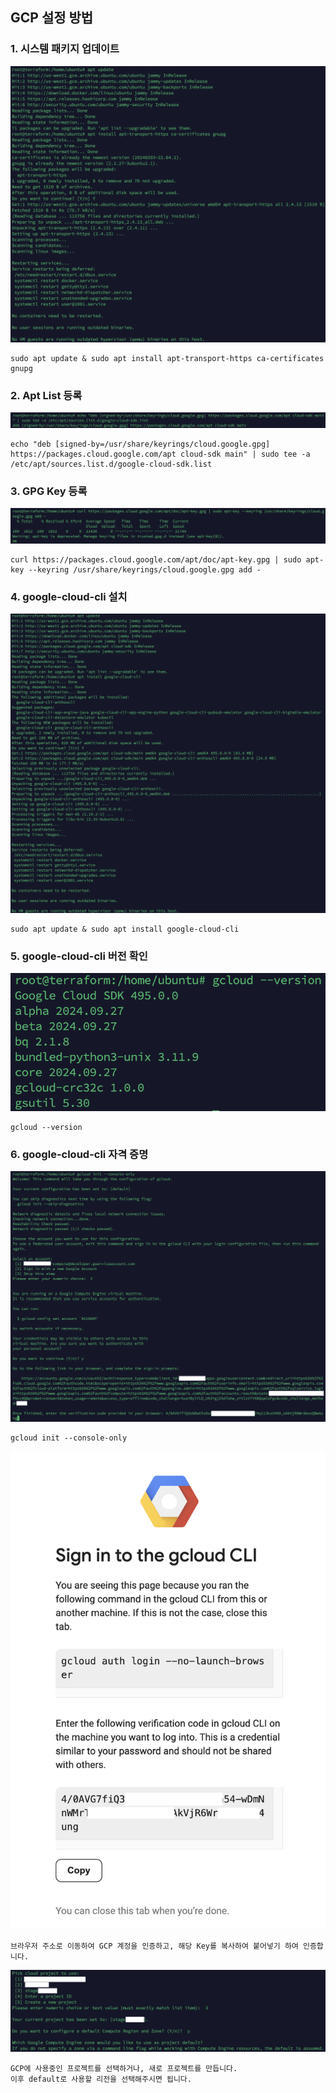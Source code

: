 ## GCP 설정 방법
### 1. 시스템 패키지 업데이트
![System Package Update](./Image/gcp/PackageUpdate.png)
```
sudo apt update & sudo apt install apt-transport-https ca-certificates gnupg
```

### 2. Apt List 등록
![Apt List Add](./Image/gcp/AptListAdd.png)
```
echo "deb [signed-by=/usr/share/keyrings/cloud.google.gpg] https://packages.cloud.google.com/apt cloud-sdk main" | sudo tee -a /etc/apt/sources.list.d/google-cloud-sdk.list
```

### 3. GPG Key 등록
![Apt List Add](./Image/gcp/GpgKeyAdd.png)
```
curl https://packages.cloud.google.com/apt/doc/apt-key.gpg | sudo apt-key --keyring /usr/share/keyrings/cloud.google.gpg add -
```

### 4. google-cloud-cli 설치
![Install Google Cloud CLI](./Image/gcp/installGoogleCloud.png)
```
sudo apt update & sudo apt install google-cloud-cli
```

### 5. google-cloud-cli 버전 확인
![Google Cloud CLI Version](./Image/gcp/GCloudVersion.png)
```
gcloud --version
```

### 6. google-cloud-cli 자격 증명
![Google Cloud Console Init](./Image/gcp/Consoleinit.png)
```
gcloud init --console-only
```
![Google Cloud Console Init](./Image/gcp/BrowserCLICode.png)
```
브라우저 주소로 이동하여 GCP 계정을 인증하고, 해당 Key를 복사하여 붙어넣기 하여 인증합니다.
```
![Google Cloud Console Init](./Image/gcp/SelectProject.png)
```
GCP에 사용중인 프로젝트를 선택하거나, 새로 프로젝트를 만듭니다.
이후 default로 사용할 리전을 선택해주시면 됩니다.
```
